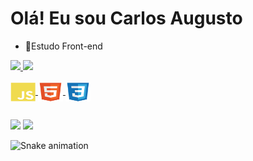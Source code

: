 # Olá! Eu sou Carlos Augusto
- 🌱Estudo Front-end
<div>
  <a href="https://github.com/carlosaugustoveras">
  <img height="180em" src="https://github-readme-stats.vercel.app/api?username=carlosaugustoveras&show_icons=true&theme=dark&include_all_commits=true&count_private=true"/>
  <img height="180em" src="https://github-readme-stats.vercel.app/api/top-langs/?username=carlosaugustoveras&layout=compact&langs_count=7&theme=dark"/>
</div>
  
<div style="display: inline_block"><br>
  <img align="center" alt="Augusto-Js" height="30" width="40" src="https://raw.githubusercontent.com/devicons/devicon/master/icons/javascript/javascript-plain.svg">
  <img align="center" alt="Augusto-HTML" height="30" width="40" src="https://raw.githubusercontent.com/devicons/devicon/master/icons/html5/html5-original.svg">
  <img align="center" alt="Augusto-CSS" height="30" width="40" src="https://raw.githubusercontent.com/devicons/devicon/master/icons/css3/css3-original.svg">
  <!--<img align="center" alt="Augusto-C#" height="30" width="40" src="https://cdn.jsdelivr.net/gh/devicons/devicon/icons/csharp/csharp-original.svg"">-->
</div>
  
  ##
  
  <div> 
  <a href="https://www.instagram.com/augusto_veras_/" target="_blank"><img src="https://img.shields.io/badge/-Instagram-%23E4405F?style=for-the-badge&logo=instagram&logoColor=white" target="_blank"></a>
  <a href = "mailto:augustov490@gmail.com"><img src="https://img.shields.io/badge/-Gmail-%23333?style=for-the-badge&logo=gmail&logoColor=white" target="_blank"></a>
  <!--<a href="https://www.linkedin.com/in/carlos-augusto-veras-582aa8191/" target="_blank"><img src="https://img.shields.io/badge/-LinkedIn-%230077B5?style=for-the-badge&logo=linkedin&logoColor=white" target="_blank"></a>-->
  
   ![Snake animation](https://github.com/carlosaugustoveras/carlosaugustoveras/blob/output/github-contribution-grid-snake.svg)
    
  </div>
